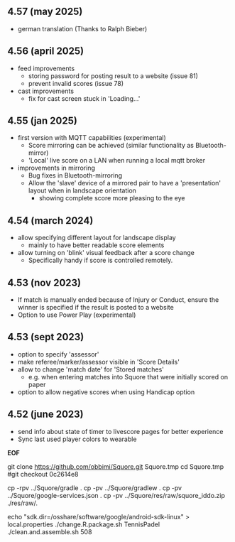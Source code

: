 ## 4.57 (may 2025)

- german translation (Thanks to Ralph Bieber)

## 4.56 (april 2025)

- feed improvements
  - storing password for posting result to a website (issue 81)
  - prevent invalid scores (issue 78)
- cast improvements
  - fix for cast screen stuck in 'Loading...'

## 4.55 (jan 2025)

- first version with MQTT capabilities (experimental)
  - Score mirroring can be achieved (similar functionality as Bluetooth-mirror)
  - 'Local' live score on a LAN when running a local mqtt broker 
- improvements in mirroring
  - Bug fixes in Bluetooth-mirroring
  - Allow the 'slave' device of a mirrored pair to have a 'presentation' layout when in landscape orientation
    - showing complete score more pleasing to the eye   
 
## 4.54 (march 2024)

- allow specifying different layout for landscape display
  - mainly to have better readable score elements
- allow turning on 'blink' visual feedback after a score change
  - Specifically handy if score is controlled remotely.

## 4.53 (nov 2023)

- If match is manually ended because of Injury or Conduct, ensure the winner is specified if the result is posted to a website
- Option to use Power Play (experimental)

## 4.53 (sept 2023)

- option to specify 'assessor'
- make referee/marker/assessor visible in 'Score Details'
- allow to change 'match date' for 'Stored matches'
  - e.g. when entering matches into Squore that were initially scored on paper 
- option to allow negative scores when using Handicap option  
 
## 4.52 (june 2023)

- send info about state of timer to livescore pages for better experience
- Sync last used player colors to wearable


__EOF__

git clone https://github.com/obbimi/Squore.git Squore.tmp
cd Squore.tmp
#git checkout 0c2614e8

cp -rpv ../Squore/gradle .
cp -pv  ../Squore/gradlew .
cp -pv  ../Squore/google-services.json .
cp -pv  ../Squore/res/raw/squore_iddo.zip ./res/raw/.

echo "sdk.dir=/osshare/software/google/android-sdk-linux" > local.properties
./change.R.package.sh TennisPadel
./clean.and.assemble.sh 508
